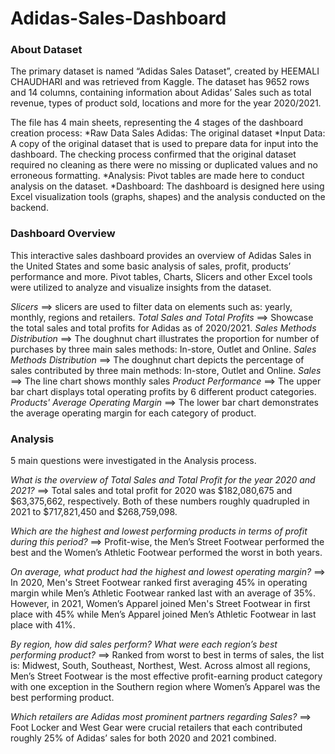 # Adidas-Sales-Dashboard

### About Dataset
The primary dataset is named “Adidas Sales Dataset”, created by HEEMALI CHAUDHARI and was retrieved from Kaggle. The dataset has 9652 rows and 14 columns, containing information about Adidas’ Sales such as total revenue, types of product sold, locations and more for the year 2020/2021.

The file has 4 main sheets, representing the 4 stages of the dashboard creation process:
*Raw Data Sales Adidas: The original dataset
*Input Data: A copy of the original dataset that is used to prepare data for input into the dashboard. The checking process confirmed that the original dataset required no cleaning as there were no missing or duplicated values and no erroneous formatting.
*Analysis: Pivot tables are made here to conduct analysis on the dataset.
*Dashboard: The dashboard is designed here using Excel visualization tools (graphs, shapes) and the analysis conducted on the backend.

### Dashboard Overview
This interactive sales dashboard provides an overview of Adidas Sales in the United States and some basic analysis of sales, profit, products’ performance and more. Pivot tables, Charts, Slicers and other Excel tools were utilized to analyze and visualize insights from the dataset.

_Slicers_ ==> slicers are used to filter data on elements such as: yearly, monthly, regions and retailers.
_Total Sales and Total Profits_ ==> Showcase the total sales and total profits for Adidas as of 2020/2021.
_Sales Methods Distribution_ ==> The doughnut chart illustrates the proportion for number of purchases by three main sales methods: In-store, Outlet and Online.
_Sales Methods Distribution_ ==> The doughnut chart depicts the percentage of sales contributed by three main methods: In-store, Outlet and Online.
_Sales_ ==> The line chart shows monthly sales
_Product Performance_ ==> The upper bar chart displays total operating profits by 6 different product categories.
_Products' Average Operating Margin_ ==> The lower bar chart demonstrates the average operating margin for each category of product.

### Analysis
5 main questions were investigated in the Analysis process.

_What is the overview of Total Sales and Total Profit for the year 2020 and 2021?_
==> Total sales and total profit for 2020 was $182,080,675 and $63,375,662, respectively. Both of these numbers roughly quadrupled in 2021 to $717,821,450 and $268,759,098.

_Which are the highest and lowest performing products in terms of profit during this period?_
==> Profit-wise, the Men’s Street Footwear performed the best and the Women’s Athletic Footwear performed the worst in both years. 

_On average, what product had the highest and lowest operating margin?_
==> In 2020, Men's Street Footwear ranked first averaging 45% in operating margin while Men’s Athletic Footwear ranked last with an average of 35%. However, in 2021, Women’s Apparel joined Men's Street Footwear in first place with 45% while Men’s Apparel joined Men’s Athletic Footwear in last place with 41%.

_By region, how did sales perform? What were each region’s best performing product?_
==>  Ranked from worst to best in terms of sales, the list is: Midwest, South, Southeast, Northest, West. Across almost all regions, Men’s Street Footwear is the most effective profit-earning product category with one exception in the Southern region where Women’s Apparel was the best performing product. 

_Which retailers are Adidas most prominent partners regarding Sales?_
==> Foot Locker and West Gear were crucial retailers that each contributed roughly 25% of Adidas’ sales for both 2020 and 2021 combined. 

